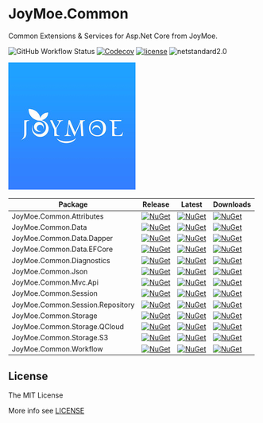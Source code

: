 # JoyMoe.Common

Common Extensions & Services for Asp.Net Core from JoyMoe.

![GitHub Workflow Status](https://img.shields.io/github/workflow/status/JoyMoe/JoyMoe.Common/build)
[![Codecov](https://img.shields.io/codecov/c/github/JoyMoe/JoyMoe.Common.svg)](https://codecov.io/gh/JoyMoe/JoyMoe.Common)
[![license](https://img.shields.io/github/license/JoyMoe/JoyMoe.Common.svg)](https://github.com/JoyMoe/JoyMoe.Common/blob/master/LICENSE)
![netstandard2.0](https://img.shields.io/badge/.Net-netstandard2.0-brightgreen.svg)

![joymoe](joymoe.png)

| Package                          | Release | Latest | Downloads |
| -------------------------------- | ------- | ------ | --------- |
| JoyMoe.Common.Attributes         | [![NuGet](https://img.shields.io/nuget/v/JoyMoe.Common.Attributes.svg)](https://www.nuget.org/packages/JoyMoe.Common.Attributes) | [![NuGet](https://img.shields.io/nuget/vpre/JoyMoe.Common.Attributes.svg)](https://www.nuget.org/packages/JoyMoe.Common.Attributes/absoluteLatest) | [![NuGet](https://img.shields.io/nuget/dt/JoyMoe.Common.Attributes.svg)](https://www.nuget.org/packages/JoyMoe.Common.Attributes) |
| JoyMoe.Common.Data               | [![NuGet](https://img.shields.io/nuget/v/JoyMoe.Common.Data.svg)](https://www.nuget.org/packages/JoyMoe.Common.Data) | [![NuGet](https://img.shields.io/nuget/vpre/JoyMoe.Common.Data.svg)](https://www.nuget.org/packages/JoyMoe.Common.Data/absoluteLatest) | [![NuGet](https://img.shields.io/nuget/dt/JoyMoe.Common.Data.svg)](https://www.nuget.org/packages/JoyMoe.Common.Data) |
| JoyMoe.Common.Data.Dapper        | [![NuGet](https://img.shields.io/nuget/v/JoyMoe.Common.Data.Dapper.svg)](https://www.nuget.org/packages/JoyMoe.Common.Data.Dapper) | [![NuGet](https://img.shields.io/nuget/vpre/JoyMoe.Common.Data.Dapper.svg)](https://www.nuget.org/packages/JoyMoe.Common.Data.Dapper/absoluteLatest) | [![NuGet](https://img.shields.io/nuget/dt/JoyMoe.Common.Data.Dapper.svg)](https://www.nuget.org/packages/JoyMoe.Common.Data.Dapper) |
| JoyMoe.Common.Data.EFCore        | [![NuGet](https://img.shields.io/nuget/v/JoyMoe.Common.Data.EFCore.svg)](https://www.nuget.org/packages/JoyMoe.Common.Data.EFCore) | [![NuGet](https://img.shields.io/nuget/vpre/JoyMoe.Common.Data.EFCore.svg)](https://www.nuget.org/packages/JoyMoe.Common.Data.EFCore/absoluteLatest) | [![NuGet](https://img.shields.io/nuget/dt/JoyMoe.Common.Data.EFCore.svg)](https://www.nuget.org/packages/JoyMoe.Common.Data.EFCore) |
| JoyMoe.Common.Diagnostics        | [![NuGet](https://img.shields.io/nuget/v/JoyMoe.Common.Diagnostics.svg)](https://www.nuget.org/packages/JoyMoe.Common.Diagnostics) | [![NuGet](https://img.shields.io/nuget/vpre/JoyMoe.Common.Diagnostics.svg)](https://www.nuget.org/packages/JoyMoe.Common.Diagnostics/absoluteLatest) | [![NuGet](https://img.shields.io/nuget/dt/JoyMoe.Common.Diagnostics.svg)](https://www.nuget.org/packages/JoyMoe.Common.Diagnostics) |
| JoyMoe.Common.Json               | [![NuGet](https://img.shields.io/nuget/v/JoyMoe.Common.Json.svg)](https://www.nuget.org/packages/JoyMoe.Common.Json) | [![NuGet](https://img.shields.io/nuget/vpre/JoyMoe.Common.Json.svg)](https://www.nuget.org/packages/JoyMoe.Common.Json/absoluteLatest) | [![NuGet](https://img.shields.io/nuget/dt/JoyMoe.Common.Json.svg)](https://www.nuget.org/packages/JoyMoe.Common.Json) |
| JoyMoe.Common.Mvc.Api            | [![NuGet](https://img.shields.io/nuget/v/JoyMoe.Common.Mvc.Api.svg)](https://www.nuget.org/packages/JoyMoe.Common.Mvc.Api) | [![NuGet](https://img.shields.io/nuget/vpre/JoyMoe.Common.Mvc.Api.svg)](https://www.nuget.org/packages/JoyMoe.Common.Mvc.Api/absoluteLatest) | [![NuGet](https://img.shields.io/nuget/dt/JoyMoe.Common.Mvc.Api.svg)](https://www.nuget.org/packages/JoyMoe.Common.Mvc.Api) |
| JoyMoe.Common.Session            | [![NuGet](https://img.shields.io/nuget/v/JoyMoe.Common.Session.svg)](https://www.nuget.org/packages/JoyMoe.Common.Session) | [![NuGet](https://img.shields.io/nuget/vpre/JoyMoe.Common.Session.svg)](https://www.nuget.org/packages/JoyMoe.Common.Session/absoluteLatest) | [![NuGet](https://img.shields.io/nuget/dt/JoyMoe.Common.Session.svg)](https://www.nuget.org/packages/JoyMoe.Common.Session) |
| JoyMoe.Common.Session.Repository | [![NuGet](https://img.shields.io/nuget/v/JoyMoe.Common.Session.Repository.svg)](https://www.nuget.org/packages/JoyMoe.Common.Session.Repository) | [![NuGet](https://img.shields.io/nuget/vpre/JoyMoe.Common.Session.Repository.svg)](https://www.nuget.org/packages/JoyMoe.Common.Session.Repository/absoluteLatest) | [![NuGet](https://img.shields.io/nuget/dt/JoyMoe.Common.Session.Repository.svg)](https://www.nuget.org/packages/JoyMoe.Common.Session.Repository) |
| JoyMoe.Common.Storage            | [![NuGet](https://img.shields.io/nuget/v/JoyMoe.Common.Storage.svg)](https://www.nuget.org/packages/JoyMoe.Common.Storage) | [![NuGet](https://img.shields.io/nuget/vpre/JoyMoe.Common.Storage.svg)](https://www.nuget.org/packages/JoyMoe.Common.Storage/absoluteLatest) | [![NuGet](https://img.shields.io/nuget/dt/JoyMoe.Common.Storage.svg)](https://www.nuget.org/packages/JoyMoe.Common.Storage) |
| JoyMoe.Common.Storage.QCloud     | [![NuGet](https://img.shields.io/nuget/v/JoyMoe.Common.Storage.QCloud.svg)](https://www.nuget.org/packages/JoyMoe.Common.Storage.QCloud) | [![NuGet](https://img.shields.io/nuget/vpre/JoyMoe.Common.Storage.QCloud.svg)](https://www.nuget.org/packages/JoyMoe.Common.Storage.QCloud/absoluteLatest) | [![NuGet](https://img.shields.io/nuget/dt/JoyMoe.Common.Storage.QCloud.svg)](https://www.nuget.org/packages/JoyMoe.Common.Storage.QCloud) |
| JoyMoe.Common.Storage.S3         | [![NuGet](https://img.shields.io/nuget/v/JoyMoe.Common.Storage.S3.svg)](https://www.nuget.org/packages/JoyMoe.Common.Storage.S3) | [![NuGet](https://img.shields.io/nuget/vpre/JoyMoe.Common.Storage.S3.svg)](https://www.nuget.org/packages/JoyMoe.Common.Storage.S3/absoluteLatest) | [![NuGet](https://img.shields.io/nuget/dt/JoyMoe.Common.Storage.S3.svg)](https://www.nuget.org/packages/JoyMoe.Common.Storage.S3) |
| JoyMoe.Common.Workflow           | [![NuGet](https://img.shields.io/nuget/v/JoyMoe.Common.Workflow.svg)](https://www.nuget.org/packages/JoyMoe.Common.Workflow) | [![NuGet](https://img.shields.io/nuget/vpre/JoyMoe.Common.Workflow.svg)](https://www.nuget.org/packages/JoyMoe.Common.Workflow/absoluteLatest) | [![NuGet](https://img.shields.io/nuget/dt/JoyMoe.Common.Workflow.svg)](https://www.nuget.org/packages/JoyMoe.Common.Workflow) |

## License

The MIT License

More info see [LICENSE](LICENSE)
